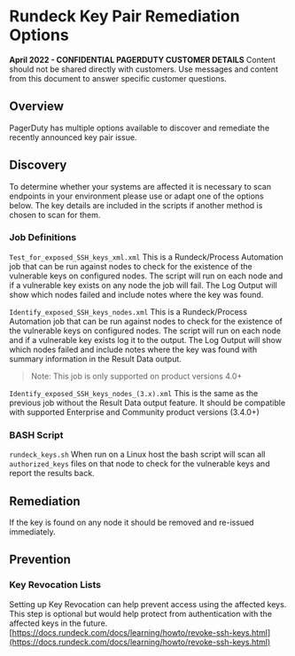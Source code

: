 # Rundeck Key Pair Remediation Options
**April 2022 - CONFIDENTIAL PAGERDUTY CUSTOMER DETAILS**
Content should not be shared directly with customers.  Use messages and content from this document to answer specific customer questions.

## Overview

PagerDuty has multiple options available to discover and remediate the recently announced key pair issue.

## Discovery  

To determine whether your systems are affected it is necessary to scan endpoints in your environment please use or adapt one of the options below.  The key details are included in the scripts if another method is chosen to scan for them.

### Job Definitions

`Test_for_exposed_SSH_keys_xml.xml`
This is a Rundeck/Process Automation job that can be run against nodes to check for the existence of the vulnerable keys on configured nodes.  The script will run on each node and if a vulnerable key exists on any node the job will fail.  The Log Output will show which nodes failed and include notes where the key was found.

`Identify_exposed_SSH_keys_nodes.xml`
This is a Rundeck/Process Automation job that can be run against nodes to check for the existence of the vulnerable keys on configured nodes.  The script will run on each node and if a vulnerable key exists log it to the output.  The Log Output will show which nodes failed and include notes where the key was found with summary information in the Result Data output.
> Note: This job is only supported on product versions 4.0+

`Identify_exposed_SSH_keys_nodes_(3.x).xml`
This is the same as the previous job without the Result Data output feature.  It should be compatible with supported Enterprise and Community product versions (3.4.0+)

### BASH Script

`rundeck_keys.sh`
When run on a Linux host the bash script will scan all `authorized_keys` files on that node to check for the vulnerable keys and report the results back.


## Remediation

If the key is found on any node it should be removed and re-issued immediately.

## Prevention

### Key Revocation Lists

Setting up Key Revocation can help prevent access using the affected keys.  This step is optional but would help protect from authentication with the affected keys in the future.
[https://docs.rundeck.com/docs/learning/howto/revoke-ssh-keys.html](https://docs.rundeck.com/docs/learning/howto/revoke-ssh-keys.html)
